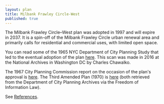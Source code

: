 ```yaml
---
layout: plan
title: Milbank Frawley Circle-West
published: true
---
```


The Milbank Frawley Circle–West plan was adopted in 1997 and will expire in 2037. It is a spin-off of the Milbank Frawley Circle urban renewal area and primarily calls for residential and commercial uses, with limited open space.

You can read some of the 1965 NYC Department of City Planning Study that led to the eventual adoption of the plan [here](https://drive.google.com/drive/folders/0B0R59QsmZxIydlFkVGVmQU9yVmc). This scan was made in 2016 at the National Archives in Washington DC by Charles Chawalko. 

The 1967 City Planning Commission report on the occasion of the plan's approval is [here](https://drive.google.com/open?id=0B9k_zNeDs7q-SHVWNl8zR1R2ZHc). The Third Amended Plan (1970) is [here](https://drive.google.com/open?id=0B9k_zNeDs7q-dWIxNFhrWG9oZE0) (both retrieved from the Department of City Planning Archives via the Freedom of Information Law).

See [References](http://www.urbanreviewer.org/#page=references.html).
